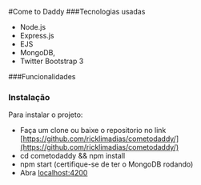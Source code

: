 #Come to Daddy
###Tecnologias usadas
* Node.js
* Express.js
* EJS 
* MongoDB, 
* Twitter Bootstrap 3

###Funcionalidades

### Instalação
Para instalar o projeto:

* Faça um clone ou baixe o repositorio no link [https://github.com/ricklimadias/cometodaddy/](https://github.com/ricklimadias/cometodaddy/)
* cd cometodaddy && npm install
* npm start (certifique-se de ter o MongoDB rodando)
* Abra [localhost:4200](http://localhost:4200)	

